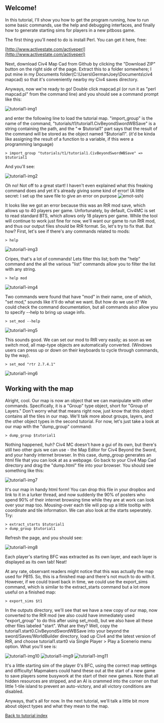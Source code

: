 ## Welcome!

In this tutorial, I'll show you how to get the program running, how to run some basic commands, use the help and debugging interfaces, and finally how to generate starting sims for players in a new pitboss game.

The first thing you'll need to do is install Perl. You can get it here, free:

[http://www.activestate.com/activeperl](http://www.activestate.com/activeperl)

Next, download Civ4 Map Cad from Github by clicking the "Download ZIP" button on the right side of the page. Extract this to a folder somewhere; I put mine in my Documents folder(C:\Users\GermanJoey\Documents\civ4 mapcad) so that it's conveniently nearby my Civ4 saves directory.

Anyways, now we're ready to go! Double click mapcad.pl (or run it as "perl mapcad.pl" from the command line) and you should see a command prompt like this:

![tutorial1-img1](t1/i1.png)

and enter the following line to load the tutorial map. "import_group" is the name of the command, "tutorials/t1/tutorial1.CivBeyondSwordWBSave" is a string containing the path, and the "=> $tutorial1" part says that the result of the command will be stored as the object named "$tutorial1". (it'd be kinda like assigning the result of a function to a variable, if this were a programming language)

    > import_group "tutorials/t1/tutorial1.CivBeyondSwordWBSave" => $tutorial1

And you'll see:

![tutorial1-img2](t1/i2.png)

Oh no! Not off to a great start! I haven't even explained what this freaking command does and yet it's already giving some kind of error! (A little secret: I set up the save file to give an error on purpose ![emot-ssh](emot-ssh.gif))

It looks like we got an error because this was an RtR mod save, which allows up to 40 players per game. Unfortunately, by default, Civ4MC is set to read standard BTS, which allows only 18 players per game. While the tool will continue to work just fine for now, we'll want our game to run RtR mod, and thus our output files should be RtR format. So, let's try to fix that. But how? First, let's see if there's any commands related to mods:

    > help

![tutorial1-img3](t1/i3.png)

Cripes, that's a lot of commands! Lets filter this list; both the "help" command and the all the various "list" commands allow you to filter the list with any string.

    > help mod

![tutorial1-img4](t1/i4.png)

Two commands were found that have "mod" in their name, one of which, "set mod," sounds like it'll do what we want. But how do we use it? We could check the command documentation, but all commands also allow you to specify --help to bring up usage info.

    > set_mod --help

![tutorial1-img5](t1/i5.png)

This sounds good. We can set our mod to RtR very easily; as soon as we switch mod, all map-type objects are automatically converted. (Windows users can press up or down on their keyboards to cycle through commands, by the way).

    > set_mod "rtr 2.7.4.1"
    
![tutorial1-img6](t1/i6.png)

## Working with the map

Alright, cool. Our map is now an object that we can manipulate with other commands. Specifically, it is a "Group" type object, short for "Group of Layers." Don't worry what that means right now, just know that this object contains all the tiles in our map. We'll talk more about groups, layers, and the other object types in the second tutorial. For now, let's just take a look at our map with the "dump_group" command:

    > dump_group $tutorial1

Nothing happened, huh? Civ4 MC doesn't have a gui of its own, but there's still two other guis we can use - the Map Editor for Civ4 Beyond the Sword, and your handy internet browser. In this case, dump_group generates an html file that you can look at as a webpage. Go back to your Civ4 Map Cad directory and drag the "dump.html" file into your browser. You should see something like this:

![tutorial1-img7](t1/i7.png)

It's our map in handy html form! You can drop this file in your dropbox and link to it in a lurker thread, and now suddenly the 90% of posters who spend 90% of their internet browsing time while they are at work can look over your map too. Mousing-over each tile will pop up a little tooltip with coordinate and tile information. We can also look at the starts seperately. Try:

    > extract_starts $tutorial1
    > dump_group $tutorial1

Refresh the page, and you should see: 

![tutorial1-img8](t1/i8.png)

Each player's starting BFC was extracted as its own layer, and each layer is displayed as its own tab! Neat!
    
At any rate, observant readers might notice that this was actually the map used for PB15. So, this is a finished map and there's not much to do with it. However, if we could travel back in time, we could use the export_sims command, which is similar to the extract_starts command but a lot more useful on a finished map:

    > export_sims $t1
    
In the outputs directory, we'll see that we have a new copy of our map, now converted to the RtR mod (we also could have immediately used "export_group" to do this after using set_mod), but we also have all these other files labeled "start". What are they? Well, copy the tutorial1.start0.CivBeyondSwordWBSave into your beyond the sword/Saves/WorldBuilder directory, load up Civ4 and the latest version of RtR, and choose tutorial1.start0 via Single Player > Play a Scenerio menu option. What you'll see is:

![tutorial1-img10](t1/i10.png)
![tutorial1-img9](t1/i9.png)
![tutorial1-img11](t1/i11.png)

It's a little starting sim of the player 0's BFC, using the correct map settings and difficulty! Mapmakers could hand these out at the start of a new game to save players some busywork at the start of their new games. Note that all hidden resources are stripped, and an AI is crammed into the corner on that little 1-tile island to prevent an auto-victory, and all victory conditions are disabled.

Anyways, that's all for now. In the next tutorial, we'll talk a little bit more about object types and what they mean to the map.

[Back to tutorial index](Readme.md)